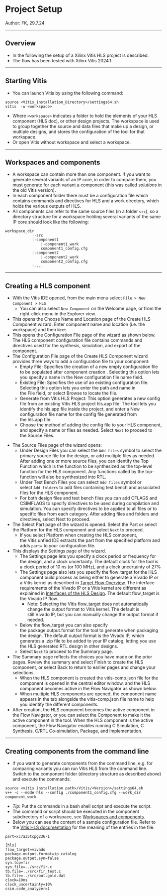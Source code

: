# Project Setup
Author: FK, 29.7.24

---
## Overview
* In the following the setup of a Xilinx Vitis HLS project is described.
* The flow has been tested with Xilinx Vitis 2024.1

---
## Starting Vitis
* You can launch Vitis by using the following command:

```
source <Vitis_Installation_Directory>/settings64.sh
vitis  -w <workspace>
```
* Where `<workspace>` indicates a folder to hold the elements of your HLS component (HLS doc), or other design projects. The workspace is used to group together the source and data files that make up a design, or multiple designs, and stores the configuration of the tool for that workspace.
* Or open Vitis without workspace and select a workspace.

---
## Workspaces and components
* A workspace can contain more than one component. If you want to generate several variants of an IP core, in order to compare them, you must generate for each variant a component (this was called _solutions_ in the old Vitis version).
* In each component folder there must be a configuration file which contains commands and directives for HLS and a work directory, which holds the various outputs of HLS.
* All components can refer to the same source files (in a folder `src`), so a directory structure for a workspace holding several variants of the same IP core should look like the following:
```
workspace_dir
			|-src
			|-component1
				|-component1_work
				component1_config.cfg
			|-component2
				|-component2_work
				component2_config.cfg
			|-...
```

---
## Creating a HLS component
* With the Vitis IDE opened, from the main menu select `File > New Component > HLS` 
	* You can also select `New Component` on the Welcome page, or from the right-click menu in the Explorer view.
* This opens the Choose Name and Location page of the Create HLS Component wizard. Enter component name and location (i.e. the workspace) and then `Next`.
* This opens the Configuration File page of the wizard as shown below. The HLS component configuration file contains commands and directives used for the synthesis, simulation, and export of the component.
* The Configuration File page of the Create HLS Component wizard provides three ways to add a configuration file to your component:
	* Empty File: Specifies the creation of a new empty configuration file to be populated after component creation . Selecting this option lets you specify a name in the New configuration file name field.
	- Existing File: Specifies the use of an existing configuration file. Selecting this option lets you enter the path and name in the File field, or select Browse to locate the file.
	- Generate from Vitis HLS Project: This option generates a new config file from an existing Vitis HLS project hls.app file. The tool lets you identify the hls.app file inside the project, and enter a New configuration file name for the config file generated from the hls.app file.
	- Choose the method of adding the config file to your HLS component, and specify a name or files as needed. Select `Next` to proceed to the Source Files.
- The Source Files page of the wizard opens:
	- Under Design Files you can select the `Add files` symbol to select the primary source file for the design, or add multiple files as needed. After adding one or more source files, you can identify the Top Function which is the function to be synthesized as the top-level function for the HLS component. Any functions called by the top-function will also be synthesized into RTL.
	- Under Test Bench Files you can select `Add files` symbol or select `Add folders` to add files containing test bench and associated files for the HLS component.
	- For both design files and test bench files you can add CFLAGS and CSIMFLAGS to specify directives to be used during compilation and simulation. You can specify directives to be applied to all files or to specific files from each category. After adding files and folders and directives, select Next to proceed.
- The Select Part page of the wizard is opened. Select the Part or select the Platform for the HLS component and select `Next` to proceed. 
	- If you select Platform when creating the HLS component, the Vitis unfied IDE extracts the part from the specified platform and adds `part=` to your configuration file.
- This displays the Settings page of the wizard. 
	- The Settings page lets you specify a clock period or frequency for the design, and a clock uncertainty. The default clock for the tool is a clock period of 10 ns (or 100 MHz), and a clock uncertainty of 27%
	- The Settings page also lets you specify the flow_target for the HLS component build process as being either to generate a Vivado IP or a Vitis kernel as described in [Target Flow Overview](https://docs.amd.com/r/4lwvWeCi9jb~DWzdfWuVQQ/P4DbGaxyPEWYEJfsO7o1Dw). The interface requirements of the Vivado IP or a Vitis kernel are different as explained in [Interfaces of the HLS Design](https://docs.amd.com/r/4lwvWeCi9jb~DWzdfWuVQQ/wEdlxulOAT50bjDEn06U5Q). The default flow_target is the Vivado IP flow.
		- Note: Selecting the Vitis flow_target does not automatically change the output format to Vitis kernel. The default is still Vivado IP, but you can manually change the output format if needed.
	- Below the flow_target you can also specify the package.output.format for the tool to generate when packaging the design. The default output format is the Vivado IP, which generates a .zip file to be added to your IP catalog, letting you use the HLS generated RTL design in other designs.
	- Select `Next` to proceed to the Summary page.
- The Summary page reflects the choices you have made on the prior pages. Review the summary and select Finish to create the HLS component, or select Back to return to earlier pages and change your selections.
	- When the HLS component is created the vitis-comp.json file for the component is opened in the central editor window, and the HLS component becomes active in the Flow Navigator as shown below.
	- When multiple HLS components are opened, the component name appears in the tab alongside the vitis-comp.json file name to help you identify the different components.
- After creation, the HLS component becomes the active component in the Flow Navigator, or you can select the Component to make it the active component in the tool. When the HLS component is the active component, the Flow Navigator enables running C Simulation, C Synthesis, C/RTL Co-simulation, Package, and Implementation.

---
## Creating components from the command line
* If you want to generate components from the command line, e.g. for comparing variants you can run Vitis HLS from the command line. Switch to the component folder (directory structure as described above) and execute the commands: 
  
```
source <vitis installation path>/Vitis/<Version>/settings64.sh
v++ -c --mode hls --config ./component1_config.cfg --work_dir component_work
```

* _Tip_: Put the commands in a bash shell script and execute the script.
* The command or script should be executed in the component subdirectory of a workspace, see [Workspaces and components](#workspaces-and-components).
* Below you can see the content of a sample configuration file. Refer to the [Vitis HLS documentation](https://docs.amd.com/r/en-US/ug1399-vitis-hls/HLS-Config-File-Commands) for the meaning of the entries in the file.
```
part=xc7a35tcpg236-1

[hls]
flow_target=vivado
package.output.format=ip_catalog
package.output.syn=false
syn.top=fir
syn.file=../src/fir.c
tb.file=../src/fir_test.c
tb.file=../src/out.gold.dat
clock=10ns
clock_uncertainty=10%
csim.code_analyzer=1
```
